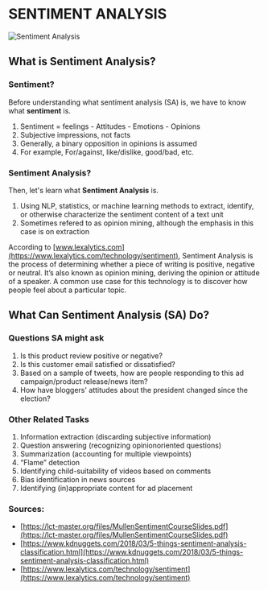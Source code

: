 # SENTIMENT ANALYSIS
![Sentiment Analysis](https://www.kdnuggets.com/images/sentiment-fig-4-456.jpg)

## What is Sentiment Analysis?

### Sentiment?
Before understanding what sentiment analysis (SA) is, we have to know what **sentiment** is.

1.  Sentiment = feelings
        - Attitudes
        - Emotions
        - Opinions
2.  Subjective impressions, not facts
3.  Generally, a binary opposition in opinions is assumed
4.  For example, For/against, like/dislike, good/bad, etc.


### Sentiment Analysis?
Then, let's learn what **Sentiment Analysis** is.

1.  Using NLP, statistics, or machine learning methods to extract, identify, 
    or otherwise characterize the sentiment content of a text unit
2.  Sometimes refered to as opinion mining, although the emphasis in this 
    case is on extraction
    
According to [www.lexalytics.com](https://www.lexalytics.com/technology/sentiment), Sentiment Analysis is the process of determining whether a piece of writing is positive, negative or neutral. It’s also known as opinion mining, deriving the opinion or attitude of a speaker. A common use case for this technology is to discover how people feel about a particular topic.

## What Can Sentiment Analysis (SA) Do?

### Questions SA might ask

1.  Is this product review positive or negative?
2.  Is this customer email satisfied or dissatisfied?
3.  Based on a sample of tweets, how are people responding to this ad 
    campaign/product release/news item?
4.  How have bloggers' attitudes about the president changed since the 
    election?


### Other Related Tasks

1.  Information extraction (discarding subjective information)
2.  Question answering (recognizing opinionoriented questions)
3.  Summarization (accounting for multiple viewpoints)
4. “Flame” detection
5.  Identifying child-suitability of videos based on comments
6.  Bias identification in news sources
7.  Identifying (in)appropriate content for ad placement





### Sources:
- [https://lct-master.org/files/MullenSentimentCourseSlides.pdf](https://lct-master.org/files/MullenSentimentCourseSlides.pdf)
- [https://www.kdnuggets.com/2018/03/5-things-sentiment-analysis-classification.html](https://www.kdnuggets.com/2018/03/5-things-sentiment-analysis-classification.html)
- [https://www.lexalytics.com/technology/sentiment](https://www.lexalytics.com/technology/sentiment)
